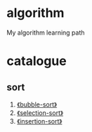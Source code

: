 # algorithm

My algorithm learning path

# catalogue

## sort

1. [《bubble-sort》](https://github.com/lmxyjy/algorithm/blob/main/bubble-sort/index.ts)
2. [《selection-sort》](https://github.com/lmxyjy/algorithm/blob/main/selection-sort/index.ts)
2. [《insertion-sort》](https://github.com/lmxyjy/algorithm/blob/main/insertion-sort/index.ts)
